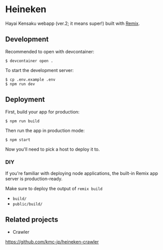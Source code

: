 # Heineken

Hayai Kensaku webapp (ver.2; it means super!) built with [Remix](https://remix.run/docs).

## Development

Recommended to open with devcontainer:

```
$ devcontainer open .
```

To start the development server:

```
$ cp .env.example .env
$ npm run dev
```

## Deployment

First, build your app for production:

```
$ npm run build
```

Then run the app in production mode:

```
$ npm start
```

Now you'll need to pick a host to deploy it to.

### DIY

If you're familiar with deploying node applications, the built-in Remix app server is production-ready.

Make sure to deploy the output of `remix build`

- `build/`
- `public/build/`

## Related projects

- Crawler

https://github.com/kmc-jp/heineken-crawler
